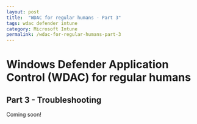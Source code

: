 ```yaml
---
layout: post
title:  "WDAC for regular humans - Part 3"
tags: wdac defender intune
category: Microsoft Intune
permalink: /wdac-for-regular-humans-part-3
---
```


# Windows Defender Application Control (WDAC) for regular humans
## Part 3 - Troubleshooting

Coming soon!